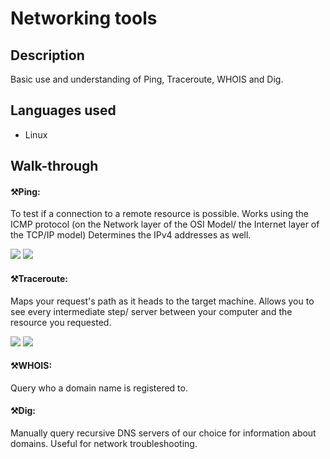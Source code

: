 <h1>Networking tools</h1> 

<h2>Description</h2>
<p>Basic use and understanding of Ping, Traceroute, WHOIS and Dig. </p>

<h2>Languages used</h2>
<ul>
  <li>Linux</li>
</ul>

<h2>Walk-through</h2>
<h4>⚒️<b>Ping:</b></h4>
<p>To test if a connection to a remote resource is possible. Works using the ICMP protocol (on the Network layer of the OSI Model/ the Internet layer of the TCP/IP model) Determines the IPv4 addresses as well. </p> 
<img src="https://github.com/inezchong7/Networking-tools/assets/106855786/8d94326c-4598-4eb3-a0fa-56b345162d3d"> 

<img src="https://github.com/inezchong7/Networking-tools/assets/106855786/6ef289c9-3ae5-476e-86ce-95033618543a">

<h4>⚒️<b>Traceroute:</b></h4>
<p>Maps your request's path as it heads to the target machine. Allows you to see every intermediate step/ server between your computer and the resource you requested.</p>
<img src="https://github.com/inezchong7/Networking-tools/assets/106855786/4699926e-0d78-4e98-b0be-064afd11387b">
<img src="https://github.com/inezchong7/Networking-tools/assets/106855786/74b7f17b-dd66-4a96-9a2a-15319330270d">

<h4>⚒️<b>WHOIS:</b></h4>
<p>Query who a domain name is registered to. </p>

<h4>⚒️<b>Dig:</b></h4>
<p>Manually query recursive DNS servers of our choice for information about domains. Useful for network troubleshooting. </p>
<img src="">


